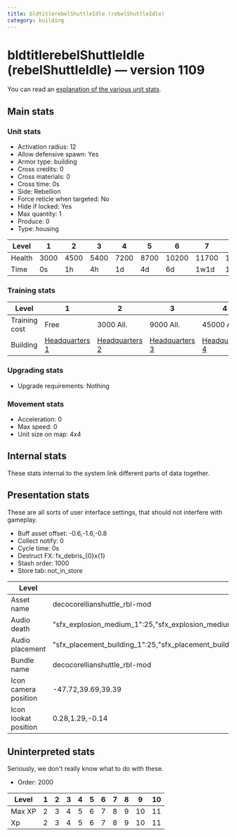 ```yaml
---
title: bldtitlerebelShuttleIdle (rebelShuttleIdle)
category: building
---
```


# bldtitlerebelShuttleIdle (rebelShuttleIdle) — version 1109

You can read an [explanation  of the various unit stats](unitexplained.md).

## Main stats

### Unit stats

  * Activation radius: 12
  * Allow defensive spawn: Yes
  * Armor type: building
  * Cross credits: 0
  * Cross materials: 0
  * Cross time: 0s
  * Side: Rebellion
  * Force reticle when targeted: No
  * Hide if locked: Yes
  * Max quantity: 1
  * Produce: 0
  * Type: housing

|Level |1   |2   |3   |4   |5   |6    |7    |8    |9    |10   |
|------|----|----|----|----|----|-----|-----|-----|-----|-----|
|Health|3000|4500|5400|7200|8700|10200|11700|13200|14700|16200|
|Time  |0s  |1h  |4h  |1d  |4d  |6d   |1w1d |1w3d |1w5d |2w   |


### Training stats

|Level        |1                             |2                             |3                             |4                             |5                             |6                             |7                             |8                             |9                             |10                             |
|-------------|------------------------------|------------------------------|------------------------------|------------------------------|------------------------------|------------------------------|------------------------------|------------------------------|------------------------------|-------------------------------|
|Training cost|Free                          |3000 All.                     |9000 All.                     |45000 All.                    |135000 All.                   |275000 All.                   |750000 All.                   |900000 All.                   |1350000 All.                  |3600000 All.                   |
|Building     |[Headquarters 1](rebelHQ.html)|[Headquarters 2](rebelHQ.html)|[Headquarters 3](rebelHQ.html)|[Headquarters 4](rebelHQ.html)|[Headquarters 5](rebelHQ.html)|[Headquarters 6](rebelHQ.html)|[Headquarters 7](rebelHQ.html)|[Headquarters 8](rebelHQ.html)|[Headquarters 9](rebelHQ.html)|[Headquarters 10](rebelHQ.html)|


### Upgrading stats

  * Upgrade requirements: Nothing

### Movement stats

  * Acceleration: 0
  * Max speed: 0
  * Unit size on map: 4x4

## Internal stats

These stats internal to the system link different parts of data together.


## Presentation stats

These are all sorts of user interface settings, that should not interfere with gameplay.

  * Buff asset offset: -0.6,-1.6,-0.8
  * Collect notify: 0
  * Cycle time: 0s
  * Destruct FX: fx_debris_{0}x{1}
  * Stash order: 1000
  * Store tab: not_in_store

|Level               |1                                                                                                                      |2                                                                                                                      |3                                                                                                                      |4                                                                                                                      |5                                                                                                                      |6                                                                                                                      |7                                                                                                                      |8                                                                                                                      |9                                                                                                                      |10                                                                                                                     |
|--------------------|-----------------------------------------------------------------------------------------------------------------------|-----------------------------------------------------------------------------------------------------------------------|-----------------------------------------------------------------------------------------------------------------------|-----------------------------------------------------------------------------------------------------------------------|-----------------------------------------------------------------------------------------------------------------------|-----------------------------------------------------------------------------------------------------------------------|-----------------------------------------------------------------------------------------------------------------------|-----------------------------------------------------------------------------------------------------------------------|-----------------------------------------------------------------------------------------------------------------------|-----------------------------------------------------------------------------------------------------------------------|
|Asset name          |decocorellianshuttle_rbl-mod                                                                                           |decocorellianshuttle_rbl-mod                                                                                           |decocorellianshuttle_rbl-mod                                                                                           |decoe9explor_rbl-mod                                                                                                   |decoe9explor_rbl-mod                                                                                                   |decoe9explor_rbl-mod                                                                                                   |decoe9explor_rbl-mod                                                                                                   |decogunship_rbl-mod                                                                                                    |decogunship_rbl-mod                                                                                                    |decogunship_rbl-mod                                                                                                    |
|Audio death         |"sfx_explosion_medium_1":25,"sfx_explosion_medium_2":25,"sfx_explosion_medium_3":25,"sfx_explosion_medium_4":53        |"sfx_explosion_medium_1":25,"sfx_explosion_medium_2":25,"sfx_explosion_medium_3":25,"sfx_explosion_medium_4":54        |"sfx_explosion_medium_1":25,"sfx_explosion_medium_2":25,"sfx_explosion_medium_3":25,"sfx_explosion_medium_4":55        |"sfx_explosion_medium_1":25,"sfx_explosion_medium_2":25,"sfx_explosion_medium_3":25,"sfx_explosion_medium_4":56        |"sfx_explosion_medium_1":25,"sfx_explosion_medium_2":25,"sfx_explosion_medium_3":25,"sfx_explosion_medium_4":57        |"sfx_explosion_medium_1":25,"sfx_explosion_medium_2":25,"sfx_explosion_medium_3":25,"sfx_explosion_medium_4":58        |"sfx_explosion_medium_1":25,"sfx_explosion_medium_2":25,"sfx_explosion_medium_3":25,"sfx_explosion_medium_4":59        |"sfx_explosion_medium_1":25,"sfx_explosion_medium_2":25,"sfx_explosion_medium_3":25,"sfx_explosion_medium_4":60        |"sfx_explosion_medium_1":25,"sfx_explosion_medium_2":25,"sfx_explosion_medium_3":25,"sfx_explosion_medium_4":61        |"sfx_explosion_medium_1":25,"sfx_explosion_medium_2":25,"sfx_explosion_medium_3":25,"sfx_explosion_medium_4":62        |
|Audio placement     |"sfx_placement_building_1":25,"sfx_placement_building_2":25,"sfx_placement_building_3":25,"sfx_placement_building_4":43|"sfx_placement_building_1":25,"sfx_placement_building_2":25,"sfx_placement_building_3":25,"sfx_placement_building_4":44|"sfx_placement_building_1":25,"sfx_placement_building_2":25,"sfx_placement_building_3":25,"sfx_placement_building_4":45|"sfx_placement_building_1":25,"sfx_placement_building_2":25,"sfx_placement_building_3":25,"sfx_placement_building_4":46|"sfx_placement_building_1":25,"sfx_placement_building_2":25,"sfx_placement_building_3":25,"sfx_placement_building_4":47|"sfx_placement_building_1":25,"sfx_placement_building_2":25,"sfx_placement_building_3":25,"sfx_placement_building_4":48|"sfx_placement_building_1":25,"sfx_placement_building_2":25,"sfx_placement_building_3":25,"sfx_placement_building_4":49|"sfx_placement_building_1":25,"sfx_placement_building_2":25,"sfx_placement_building_3":25,"sfx_placement_building_4":50|"sfx_placement_building_1":25,"sfx_placement_building_2":25,"sfx_placement_building_3":25,"sfx_placement_building_4":51|"sfx_placement_building_1":25,"sfx_placement_building_2":25,"sfx_placement_building_3":25,"sfx_placement_building_4":52|
|Bundle name         |decocorellianshuttle_rbl-mod                                                                                           |decocorellianshuttle_rbl-mod                                                                                           |decocorellianshuttle_rbl-mod                                                                                           |decoe9explor_rbl-mod                                                                                                   |decoe9explor_rbl-mod                                                                                                   |decoe9explor_rbl-mod                                                                                                   |decoe9explor_rbl-mod                                                                                                   |decogunship_rbl-mod                                                                                                    |decogunship_rbl-mod                                                                                                    |decogunship_rbl-mod                                                                                                    |
|Icon camera position|-47.72,39.69,39.39                                                                                                     |-47.72,39.69,39.39                                                                                                     |-47.72,39.69,39.39                                                                                                     |-50.51,41.92,41.7                                                                                                      |-50.51,41.92,41.7                                                                                                      |-50.51,41.92,41.7                                                                                                      |-50.51,41.92,41.7                                                                                                      |-55.25,46.96,45.45                                                                                                     |-55.25,46.96,45.45                                                                                                     |-55.25,46.96,45.45                                                                                                     |
|Icon lookat position|0.28,1.29,-0.14                                                                                                        |0.28,1.29,-0.14                                                                                                        |0.28,1.29,-0.14                                                                                                        |0.28,1.29,-0.14                                                                                                        |0.28,1.29,-0.14                                                                                                        |0.28,1.29,-0.14                                                                                                        |0.28,1.29,-0.14                                                                                                        |0.8,2.13,-0.73                                                                                                         |0.8,2.13,-0.73                                                                                                         |0.8,2.13,-0.73                                                                                                         |


## Uninterpreted stats

Seriously, we don't really know what to do with these.

  * Order: 2000

|Level |1|2|3|4|5|6|7|8|9 |10|
|------|-|-|-|-|-|-|-|-|--|--|
|Max XP|2|3|4|5|6|7|8|9|10|11|
|Xp    |2|3|4|5|6|7|8|9|10|11|


